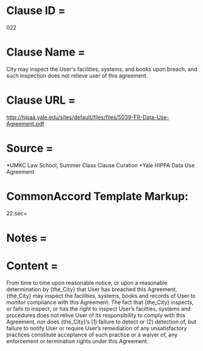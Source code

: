 # Clause ID = 
022

# Clause Name = 
City may inspect the User's facilities, systems, and books upon breach, and such inspection does not relieve user of this agreement.

# Clause URL = 
http://hipaa.yale.edu/sites/default/files/files/5039-FR-Data-Use-Agreement.pdf 

# Source = 
*UMKC Law School, Summer Class Clause Curation
*Yale HIPPA Data Use Agreement

# CommonAccord Template Markup:   
22.sec=

# Notes = 

# Content = 
From time to time upon reasonable notice, or upon a reasonable determination by {the_City} that User has breached this Agreement, {the_City} may inspect the facilities, systems, books and records of User to monitor compliance with this Agreement. The fact that {the_City} inspects, or fails to inspect, or has the right to inspect User’s facilties, systems and procedures does not relive User of its responsibility to comply with this Agreement, nor does {the_City}’s (1) failure to detect or (2) detection of, but failure to notify User or require User’s remediation of any unsatisfactory practices constitute acceptance of such practice or a waiver of, any enforcement or termination rights under this Agreement.
